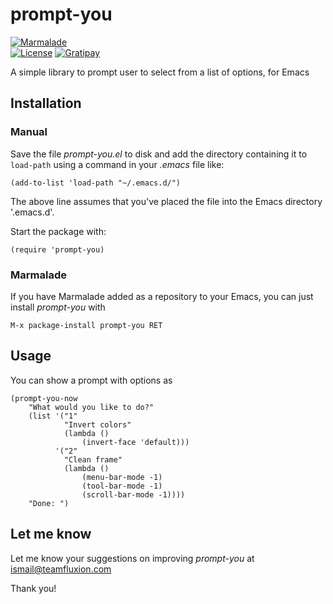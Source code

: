 # prompt-you

[![Marmalade](https://img.shields.io/badge/marmalade-available-8A2A8B.svg)](https://marmalade-repo.org/packages/prompt-you)  
[![License](https://img.shields.io/badge/LICENSE-GPL%20v3.0-blue.svg)](https://www.gnu.org/licenses/gpl.html)
[![Gratipay](http://img.shields.io/gratipay/myTerminal.svg)](https://gratipay.com/myTerminal)

A simple library to prompt user to select from a list of options, for Emacs

## Installation

### Manual

Save the file *prompt-you.el* to disk and add the directory containing it to `load-path` using a command in your *.emacs* file like:

    (add-to-list 'load-path "~/.emacs.d/")

The above line assumes that you've placed the file into the Emacs directory '.emacs.d'.

Start the package with:

    (require 'prompt-you)

### Marmalade

If you have Marmalade added as a repository to your Emacs, you can just install *prompt-you* with

    M-x package-install prompt-you RET

## Usage

You can show a prompt with options as

    (prompt-you-now
        "What would you like to do?"
        (list '("1" 
                "Invert colors" 
                (lambda ()
                    (invert-face 'default)))
              '("2" 
                "Clean frame" 
                (lambda ()
                    (menu-bar-mode -1)
                    (tool-bar-mode -1)
                    (scroll-bar-mode -1))))
        "Done: ")

## Let me know

Let me know your suggestions on improving *prompt-you* at ismail@teamfluxion.com

Thank you!
